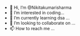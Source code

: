 - 👋 Hi, I’m @Nikitakumarisharma
- 👀 I’m interested in coding...
- 🌱 I’m currently learning dsa ...
- 💞️ I’m looking to collaborate on  ...
- 📫 How to reach me ...

<!---
Nikitakumarisharma/Nikitakumarisharma is a ✨ special ✨ repository because its `README.md` (this file) appears on your GitHub profile.
You can click the Preview link to take a look at your changes.
--->
